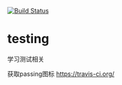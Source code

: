 [![Build Status](https://travis-ci.org/jiaen188/testing.svg?branch=master)](https://travis-ci.org/jiaen188/testing)


# testing
学习测试相关

获取passing图标
https://travis-ci.org/

